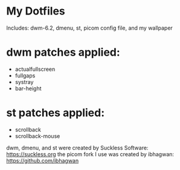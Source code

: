 # My Dotfiles
Includes: dwm-6.2, dmenu, st, picom config file, and my wallpaper
# dwm patches applied:
- actualfullscreen
- fullgaps
- systray
- bar-height
# st patches applied:
- scrollback
- scrollback-mouse

dwm, dmenu, and st were created by Suckless Software: <https://suckless.org>
the picom fork I use was created by ibhagwan: <https://github.com/ibhagwan>

